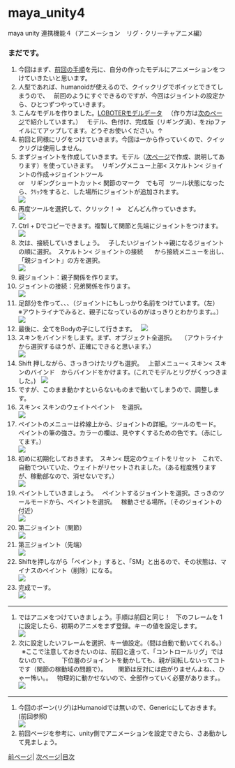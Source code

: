 # maya_unity4
maya unity 連携機能４（アニメーション　リグ・クリーチャアニメ編）

### まだです。

1. 今回はまず、[前回の手順]()を元に、自分の作ったモデルにアニメーションをつけていきたいと思います。
1. 人型であれば、humanoidが使えるので、クイックリグでポイッとできてしまうので、  
前回のようにすぐできるのですが、今回はジョイントの設定から、ひとつずつやっていきます。
1. こんなモデルを作りました。[LOBOTERモデルデータ](https://github.com/175B005/maya_unity4/raw/master/directionf.zip)  
（作り方は[次のページ]()で紹介しています。）   
モデル、色付け、完成版（リギング済）、をzipファイルにてアップしてます。どうぞお使いください。↑
1. 前回と同様にリグをつけていきます。今回は一から作っていくので、クイックリグは使用しません。
1. まずジョイントを作成していきます。モデル（[次ページ](https://github.com/175B005/maya_unity5)で作成、説明してあります）を使っていきます。  
リギングメニュー上部< スケルトン< ジョイントの作成→ジョイントツール  
or　リギングショートカット< 関節のマーク　でも可  
ツール状態になったら、ｸﾘｯｸをすると、した場所にジョイントが追加されます。  
![](https://raw.githubusercontent.com/175B005/maya_unity3/master/direction8-3.jpg)
1. 再度ツールを選択して、クリック！→　どんどん作っていきます。  
![](https://raw.githubusercontent.com/175B005/maya_unity3/master/direction9-3.jpg)
1. Ctrl + Dでコピーできます。複製して関節と先端にジョイントをつけます。  
![](https://raw.githubusercontent.com/175B005/maya_unity3/master/direction10-3.jpg)
1. 次は、接続していきましょう。  
子したいジョイント→親になるジョイントの順に選択。　スケルトン< ジョイントの接続　  
から接続メニューを出し、「親ジョイント」の方を選択。  
![](https://raw.githubusercontent.com/175B005/maya_unity3/master/direction11-3.jpg)
1. 親ジョイント：親子関係を作ります。
1. ジョイントの接続：兄弟関係を作ります。  
![](https://raw.githubusercontent.com/175B005/maya_unity3/master/directionj.jpg)
1. 足部分を作って、、、（ジョイントにもしっかり名前をつけています。（左）  
※アウトライナでみると、親子になっているのがはっきりとわかります。。）  
![](https://raw.githubusercontent.com/175B005/maya_unity3/master/direction13-3.jpg)
1. 最後に、全てをBodyの子にして行きます。  
![](https://raw.githubusercontent.com/175B005/maya_unity3/master/direction14-3.jpg)
1. スキンをバインドをします。まず、オブジェクト全選択。  
（アウトライナから選択するほうが、正確にできると思います。）  
![](https://raw.githubusercontent.com/175B005/maya_unity3/master/direction15-3.jpg)
1. Shift 押しながら、さっきつけたリグも選択。  
上部メニュー< スキン< スキンのバインド　からバインドをかけます。(これでモデルとリグがくっつきました。)  
![](https://raw.githubusercontent.com/175B005/maya_unity3/master/direction16-3.jpg)
1. ですが、このまま動かすといらないものまで動いてしまうので、調整します。
1. スキン< スキンのウェイトペイント　を選択。  
![](https://raw.githubusercontent.com/175B005/maya_unity3/master/direction17-3.jpg)
1. ペイントのメニューは枠線上から、ジョイントの詳細。ツールのモード。  
ペイントの筆の強さ。カラーの欄は、見やすくするための色です。（赤にしてます。）  
![](https://raw.githubusercontent.com/175B005/maya_unity3/master/direction18-3.jpg)
1. 初めに初期化しておきます。　スキン< 既定のウェイトをリセット  
これで、自動でついていた、ウェイトがリセットされました。（ある程度残りますが、稼動部なので、消せないです。）  
![](https://raw.githubusercontent.com/175B005/maya_unity3/master/direction23-3.jpg)
1. ペイントしていきましょう。  
ペイントするジョイントを選択。さっきのツールモードから、ペイントを選択。  
稼動させる場所。（そのジョイントの付近）  
![](https://raw.githubusercontent.com/175B005/maya_unity3/master/direction19-3.jpg)
1. 第二ジョイント（関節）  
![](https://raw.githubusercontent.com/175B005/maya_unity3/master/direction20-3.jpg)
1. 第三ジョイント（先端）  
![](https://raw.githubusercontent.com/175B005/maya_unity3/master/direction21-3.jpg)
1. Shiftを押しながら「ペイント」すると、「SM」と出るので、その状態は、マイナスのペイント（削除）になる。  
![](https://raw.githubusercontent.com/175B005/maya_unity3/master/direction24-3.jpg)
1. 完成でーす。  
![](https://raw.githubusercontent.com/175B005/maya_unity3/master/direction25-3.jpg)

---

1. ではアニメをつけていきましょう。手順は前回と同じ！  
下のフレームを 1 に設定したら、初期のアニメをまず登録。キーの値を設定します。  
![](https://raw.githubusercontent.com/175B005/maya_unity3/master/direction26-3.jpg)
1. 次に設定したいフレームを選択、キー値設定。（間は自動で動いてくれる。）  
※ここで注意しておきたいのは、前回と違って、「コントロールリグ」ではないので、  
　 下位層のジョイントを動かしても、親が回転しないってコトです（関節の稼動域の問題で）。  
 　関節は反対には曲がりませんよね、、ひゃー怖い。。  
   物理的に動かせないので、全部作っていく必要があります。。  
![](https://raw.githubusercontent.com/175B005/maya_unity3/master/direction27-3.jpg)

---

1. 今回のボーン(リグ)はHumanoidでは無いので、Genericにしておきます。(前回参照)  
![](https://raw.githubusercontent.com/175B005/maya_unity3/master/directionx18.jpg)
1. 前回ページを参考に、unity側でアニメーションを設定できたら、さあ動かして見ましょう。

 [前ページ](https://github.com/175B005/maya_unity3a)| [次ページ](https://github.com/175B005/maya_unity5)|[目次](https://github.com/175B005/maya_unity_index)
